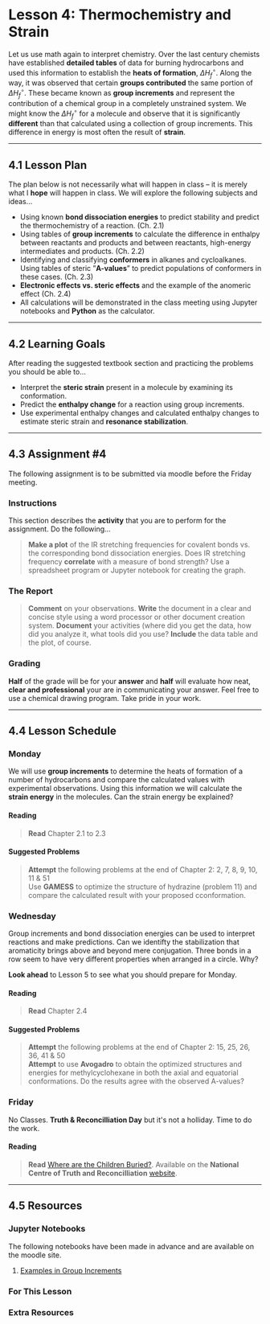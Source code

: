 # Lesson 4: Thermochemistry and Strain
Let us use math again to interpret chemistry. Over the last century chemists have established **detailed tables** of data for burning hydrocarbons and used this information to establish the **heats of formation**, $\Delta H_f^{\circ}$. Along the way, it was observed that certain **groups contributed** the same portion of $\Delta H_f^{\circ}$. These became known as **group increments** and represent the contribution of a chemical group in a completely unstrained system. We might know the $\Delta H_f^{\circ}$ for a molecule and observe that it is significantly **different** than that calculated using a collection of group increments. This difference in energy is most often the result of **strain**.

-----
## 4.1 Lesson Plan
The plan below is not necessarily what will happen in class – it is merely what I **hope** will happen in class. We will explore the following subjects and ideas&hellip;

- Using known **bond dissociation energies** to predict stability and predict the thermochemistry of a reaction. (Ch. 2.1)
- Using tables of **group increments** to calculate the difference in enthalpy between reactants and products and between reactants, high-energy intermediates and products. (Ch. 2.2)
- Identifying and classifying **conformers** in alkanes and cycloalkanes. Using tables of steric ”**A-values**” to predict populations of conformers in these cases. (Ch. 2.3) 
- **Electronic effects vs. steric effects** and the example of the anomeric effect (Ch. 2.4)
- All calculations will be demonstrated in the class meeting using Jupyter notebooks and **Python** as the calculator.

-----
## 4.2 Learning Goals
After reading the suggested textbook section and practicing the problems you should be able to&hellip;

- Interpret the **steric strain** present in a molecule by examining its conformation.
- Predict the **enthalpy change** for a reaction using group increments.
- Use experimental enthalpy changes and calculated enthalpy changes to estimate steric strain and **resonance stabilization**.

-----
## 4.3 Assignment \#4

The following assignment is to be submitted via moodle before the Friday meeting.

### Instructions
This section describes the **activity** that you are to perform for the assignment. Do the following&hellip;

> **Make a plot** of the IR stretching frequencies for covalent bonds vs. the corresponding bond dissociation energies. Does IR stretching frequency **correlate** with a measure of bond strength? Use a spreadsheet program or Jupyter notebook for creating the graph. 

### The Report
> **Comment** on your observations. **Write** the document in a clear and concise style using a word processor or other document creation system. **Document** your activities (where did you get the data, how did you analyze it, what tools did you use? **Include** the data table and the plot, of course. 


### Grading
**Half** of the grade will be for your **answer** and **half** will evaluate how neat, **clear and professional** your are in communicating your answer. Feel free to use a chemical drawing program. Take pride in your work.



-----
## 4.4 Lesson Schedule

### Monday 

We will use **group increments** to determine the heats of formation of a number of hydrocarbons and compare the calculated values with experimental observations. Using this information we will calculate the **strain energy** in the molecules. Can the strain energy be explained?

#### Reading

> **Read** Chapter 2.1 to 2.3  

#### Suggested Problems

> **Attempt** the following problems at the end of Chapter 2: 2, 7, 8, 9, 10, 11 \& 51 <br>
> Use **GAMESS** to optimize the structure of hydrazine (problem 11) and compare the calculated result with your proposed cconformation.

### Wednesday

Group increments and bond dissociation energies can be used to interpret reactions and make predictions. Can we identifty the stabilization that aromaticity brings above and beyond mere conjugation. Three bonds in a row seem to have very different properties when arranged in a circle. Why?

**Look ahead** to Lesson 5 to see what you should prepare for Monday.

#### Reading

> **Read** Chapter 2.4  

#### Suggested Problems

> **Attempt** the following problems at the end of Chapter 2: 15, 25, 26, 36, 41 & 50 <br>
> **Attempt** to use **Avogadro** to obtain the optimized structures and energies for methylcyclohexane in both the axial and equatorial conformations. Do the results agree with the observed A-values?

### Friday

No Classes. **Truth & Reconcilliation Day** but it's not a holliday. Time to do the work.

#### Reading

> **Read** [Where are the Children Buried?](https://ehprnh2mwo3.exactdn.com/wp-content/uploads/2021/05/AAA-Hamilton-cemetery-FInal.pdf). Available on the **National Centre of Truth and Reconcilliation** [website](https://nctr.ca/).


------
## 4.5 Resources

### Jupyter Notebooks

The following notebooks have been made in advance and are available on the moodle site.

1. [Examples in Group Increments](Resource_Moodle_Link.md)

### For This Lesson

### Extra Resources

